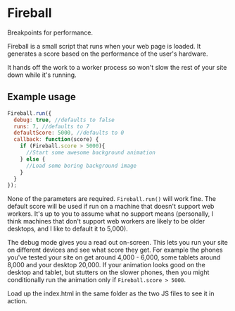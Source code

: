 # Fireball

Breakpoints for performance.

Fireball is a small script that runs when your web page is loaded. It generates a score based on the performance of the user's hardware. 

It hands off the work to a worker process so won't slow the rest of your site down while it's running.

## Example usage
```javascript
Fireball.run({
  debug: true, //defaults to false
  runs: 7, //defaults to 7
  defaultScore: 5000, //defaults to 0
  callback: function(score) {
    if (Fireball.score > 5000){
      //Start some awesome background animation
    } else {
      //Load some boring background image
    }
  }
});
```

None of the parameters are required. `Fireball.run()` will work fine. The default score will be used if run on a machine 
that doesn't support web workers. 
It's up to you to assume what no support means (personally, I think machines that don't support web workers are likely to 
be older desktops, and I like to default it to 5,000).

The debug mode gives you a read out on-screen. This lets you run your site on different devices and see what score they get. 
For example the phones you've tested your site on get around 4,000 - 6,000, some tablets around 8,000 and your desktop 20,000. 
If your animation looks good on the desktop and tablet, but stutters on the slower phones, 
then you might conditionally run the animation only if `Fireball.score > 5000`.

Load up the index.html in the same folder as the two JS files to see it in action.